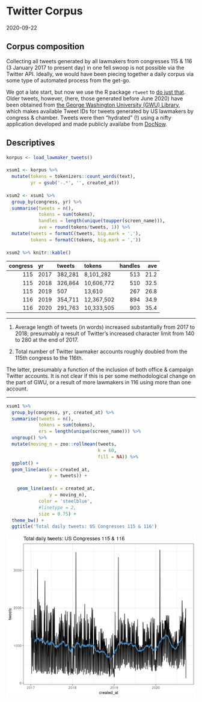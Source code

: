 Twitter Corpus
==============

2020-09-22

Corpus composition
------------------

Collecting all tweets generated by all lawmakers from congresses 115 &
116 (3 January 2017 to present day) in one fell swoop is not possible
via the Twitter API. Ideally, we would have been piecing together a
daily corpus via some type of automated process from the get-go.

We got a late start, but now we use the R package `rtweet` to [do just
that](). Older tweets, however, (here, those generated before June 2020)
have been obtained from [the George Washington University (GWU)
Library](https://tweetsets.library.gwu.edu/), which makes available
Tweet IDs for tweets generated by US lawmakers by congress & chamber.
Tweets were then “hydrated” (!) using a nifty application developed and
made publicly availabe from
[DocNow](https://github.com/DocNow/hydrator).

Descriptives
------------

``` r
korpus <- load_lawmaker_tweets()

xsum1 <- korpus %>%
  mutate(tokens = tokenizers::count_words(text),
         yr = gsub('-.*', '', created_at))

xsum2 <- xsum1 %>%
  group_by(congress, yr) %>%
  summarise(tweets = n(),
            tokens = sum(tokens),
            handles = length(unique(toupper(screen_name))),
            ave = round(tokens/tweets, 1)) %>%
  mutate(tweets = formatC(tweets, big.mark = ','),
         tokens = formatC(tokens, big.mark = ','))

xsum2 %>% knitr::kable()
```

|  congress| yr   | tweets  | tokens     |  handles|   ave|
|---------:|:-----|:--------|:-----------|--------:|-----:|
|       115| 2017 | 382,281 | 8,101,282  |      513|  21.2|
|       115| 2018 | 326,864 | 10,606,772 |      510|  32.5|
|       115| 2019 | 507     | 13,610     |      267|  26.8|
|       116| 2019 | 354,711 | 12,367,502 |      894|  34.9|
|       116| 2020 | 291,763 | 10,333,505 |      903|  35.4|

------------------------------------------------------------------------

1.  Average length of tweets (in words) increased substantially from
    2017 to 2018; presumably a result of Twitter’s increased character
    limit from 140 to 280 at the end of 2017.

2.  Total number of Twitter lawmaker accounts roughly doubled from the
    115th congress to the 116th.

The latter, presumably a function of the inclusion of both office &
campaign Twitter accounts. It is not clear if this is per some
methodological change on the part of GWU, or a result of more lawmakers
in 116 using more than one account.

------------------------------------------------------------------------

``` r
xsum1 %>%
  group_by(congress, yr, created_at) %>%
  summarise(tweets = n(),
            tokens = sum(tokens),
            ers = length(unique(screen_name))) %>%
  ungroup() %>%
  mutate(moving_n = zoo::rollmean(tweets, 
                                  k = 60, 
                                  fill = NA)) %>%
  ggplot() +
  geom_line(aes(x = created_at, 
                y = tweets)) +
  
    geom_line(aes(x = created_at,
                y = moving_n),
            color = 'steelblue',
            #linetype = 2,
            size = 0.75) +
  theme_bw() +
  ggtitle('Total daily tweets: US Congresses 115 & 116')
```

![](corpus-composition_files/figure-markdown_github/unnamed-chunk-3-1.png)
